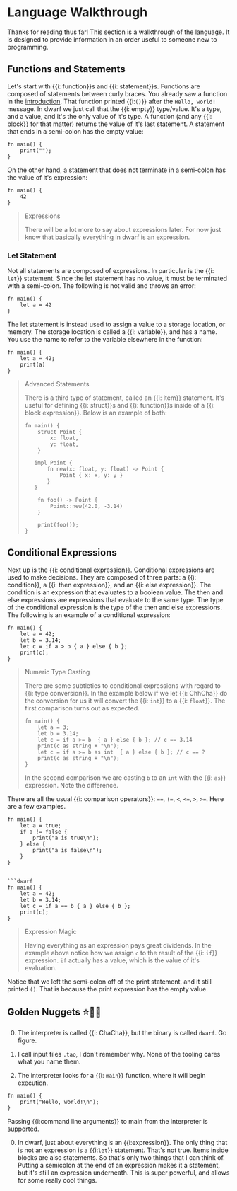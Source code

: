 # Language Walkthrough

Thanks for reading thus far!
This section is a walkthrough of the language.
It is designed to provide information in an order useful to someone new to programming.

## Functions and Statements

Let's start with {{i: function}}s and {{i: statement}}s.
Functions are composed of statements between curly braces.
You already saw a function in the [introduction](./introduction.md).
That function printed {{i:`()`}} after the `Hello, world!` message.
In dwarf we just call that the {{i: empty}} type/value.
It's a type, and a value, and it's the only value of it's type.
A function (and any {{i: block}} for that matter) returns the value of it's last statement.
A statement that ends in a semi-colon has the empty value:

```dwarf
fn main() {
    print("");
}
```

On the other hand, a statement that does not terminate in a semi-colon has the value of it's expression:

```dwarf
fn main() {
    42
}
```

> Expressions
>
> There will be a lot more to say about expressions later.
> For now just know that basically everything in dwarf is an expression.

### Let Statement

Not all statements are composed of expressions.
In particular is the {{i: `let`}} statement.
Since the let statement has no value, it must be terminated with a semi-colon.
The following is not valid and throws an error:

```dwarf
fn main() {
    let a = 42
}
```

The let statement is instead used to assign a value to a storage location, or memory.
The storage location is called a {{i: variable}}, and has a name.
You use the name to refer to the variable elsewhere in the function:

```dwarf
fn main() {
    let a = 42;
    print(a)
}
```


> Advanced Statements
>
> There is a third type of statement, called an {{i: item}} statement.
> It's useful for defining {{i: struct}}s and {{i: function}}s inside of a {{i: block expression}}.
> Below is an example of both:
> ```dwarf
> fn main() {
>     struct Point {
>         x: float,
>         y: float,
>     }
>
>    impl Point {
>        fn new(x: float, y: float) -> Point {
>            Point { x: x, y: y }
>        }
>    }
>
>     fn foo() -> Point {
>         Point::new(42.0, -3.14)
>     }
>
>     print(foo());
> }
> ```

## Conditional Expressions

Next up is the {{i: conditional expression}}.
Conditional expressions are used to make decisions.
They are composed of three parts: a {{i: condition}}, a {{i: then expression}}, and an {{i: else expression}}.
The condition is an expression that evaluates to a boolean value.
The then and else expressions are expressions that evaluate to the same type.
The type of the conditional expression is the type of the then and else expressions.
The following is an example of a conditional expression:

```dwarf
fn main() {
    let a = 42;
    let b = 3.14;
    let c = if a > b { a } else { b };
    print(c);
}
```

> Numeric Type Casting
>
> There are some subtleties to conditional expressions with regard to {{i: type conversion}}.
> In the example below if we let {{i: ChhCha}} do the conversion for us it will convert the {{i: `int`}} to a {{i: `float`}}.
> The first comparison turns out as expected.
> ```dwarf
> fn main() {
>     let a = 3;
>     let b = 3.14;
>     let c = if a >= b  { a } else { b }; // c == 3.14
>     print(c as string + "\n");
>     let c = if a >= b as int  { a } else { b }; // c == ?
>     print(c as string + "\n");
> }
> ```
> In the second comparison we are casting `b` to an `int` with the {{i: `as`}} expression.
> Note the difference.

There are all the usual {{i: comparison operators}}: `==`, `!=`, `<`, `<=`, `>`, `>=`.
Here are a few examples.

```dwarf
fn main() {
    let a = true;
    if a != false {
        print("a is true\n");
    } else {
        print("a is false\n");
    }
}
```

```dwarf

```dwarf
fn main() {
    let a = 42;
    let b = 3.14;
    let c = if a == b { a } else { b };
    print(c);
}
```

> Expression Magic
>
> Having everything as an expression pays great dividends.
> In the example above notice how we assign `c` to the result of the {{i: `if`}} expression.
> `if` actually has a value, which is the value of it's evaluation.


Notice that we left the semi-colon off of the print statement, and it still printed `()`.
That is because the print expression has the empty value.

## Golden Nuggets ⭐️🌟✨

0. The interpreter is called {{i: ChaCha}}, but the binary is called `dwarf`.
Go figure.

0. I call input files `.tao`, I don't remember why.
None of the tooling cares what you name them.

0. The interpreter looks for a {{i: `main`}} function, where it will begin execution.
```dwarf
fn main() {
    print("Hello, world!\n");
}
```
Passing {{i:command line arguments}} to main from the interpreter is [supported](./chacha.md#args).

0. In dwarf, just about everything is an {{i:expression}}.
The only thing that is not an expression is a {{i:`let`}} statement.
That's not true.
Items inside blocks are also statements.
So that's only two things that I can think of.
Putting a semicolon at the end of an expression makes it a statement, but it's still an expression underneath.
This is super powerful, and allows for some really cool things.
